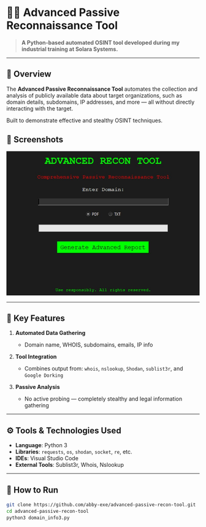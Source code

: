 # 🕵️‍♂️ Advanced Passive Reconnaissance Tool

> **A Python-based automated OSINT tool developed during my industrial training at Solara Systems.**

---

## 🧠 Overview

The **Advanced Passive Reconnaissance Tool** automates the collection and analysis of publicly available data about target organizations, such as domain details, subdomains, IP addresses, and more — all without directly interacting with the target.

Built to demonstrate effective and stealthy OSINT techniques.

## 📸 Screenshots

![Homepage Screenshot](passrecon.jpg)

---

## 🔑 Key Features

1. **Automated Data Gathering**
   - Domain name, WHOIS, subdomains, emails, IP info

2. **Tool Integration**
   - Combines output from: `whois`, `nslookup`, `Shodan`, `sublist3r`, and `Google Dorking`

3. **Passive Analysis**
   - No active probing — completely stealthy and legal information gathering

---

## ⚙️ Tools & Technologies Used

- **Language**: Python 3
- **Libraries**: `requests`, `os`, `shodan`, `socket`, `re`, etc.
- **IDEs**: Visual Studio Code
- **External Tools**: Sublist3r, Whois, Nslookup

---

## 🚀 How to Run

```bash
git clone https://github.com/abby-exe/advanced-passive-recon-tool.git
cd advanced-passive-recon-tool
python3 domain_info3.py
